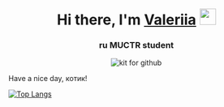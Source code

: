 <h1 text:#228B22 font-family:Unicode align="center">Hi there, I'm <a href="https://t.me/vlrriiii" target="_blank">Valeriia</a> 
<img src="https://github.com/blackcater/blackcater/raw/main/images/Hi.gif" height="32"/></h1>
<h3 text:#228B22 font-family:Unicode align="center">ru MUCTR student</h3>

<center><img href="https://i.pinimg.com/564x/96/f2/bf/96f2bfd4b2dda297d5351e29b4e60e85.jpg" alt="kit for github"></center>
<p text:#228B22 font-family:Unicode>Have a nice day, котик!</p>

<!---Для компактной версии-->
[![Top Langs](https://github-readme-stats.vercel.app/api/top-langs/?username=meta6a6y&layout=compact)](https://github.com/anuraghazra/github-readme-stats)
